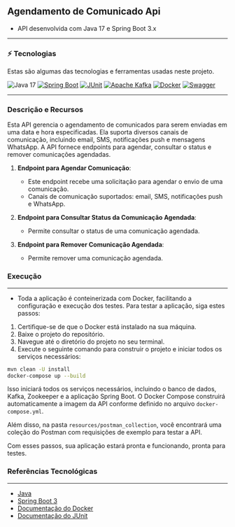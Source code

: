 ## Agendamento de Comunicado Api

* API desenvolvida com Java 17 e Spring Boot 3.x

---

### ⚡ Tecnologias

Estas são algumas das tecnologias e ferramentas usadas neste projeto.

![Java 17](https://img.shields.io/badge/-Java%2017-007396?style=flat-square&logo=java&logoColor=white)
[![Spring Boot](https://img.shields.io/badge/-Spring%20Boot-6DB33F?style=flat-square&logo=spring&logoColor=white)](https://spring.io/projects/spring-boot)
[![JUnit](https://img.shields.io/badge/-JUnit-25A162?style=flat-square&logo=JUnit5&logoColor=white)](https://junit.org/junit5/)
[![Apache Kafka](https://img.shields.io/badge/-Apache%20Kafka-231F20?style=flat-square&logo=Apache%20Kafka&logoColor=white)](https://kafka.apache.org/)
[![Docker](https://img.shields.io/badge/-Docker-2496ED?style=flat-square&logo=Docker&logoColor=white)](https://www.docker.com/)
[![Swagger](https://img.shields.io/badge/-Swagger-85EA2D?style=flat-square&logo=swagger&logoColor=black)](https://swagger.io/)

---

### Descrição e Recursos
Esta API gerencia o agendamento de comunicados para serem enviadas em uma data e hora especificadas. Ela suporta diversos canais de comunicação, incluindo email, SMS, notificações push e mensagens WhatsApp. A API fornece endpoints para agendar, consultar o status e remover comunicações agendadas.

1. **Endpoint para Agendar Comunicação**:
    - Este endpoint recebe uma solicitação para agendar o envio de uma comunicação.
    - Canais de comunicação suportados: email, SMS, notificações push e WhatsApp.

2. **Endpoint para Consultar Status da Comunicação Agendada**:
    - Permite consultar o status de uma comunicação agendada.

3. **Endpoint para Remover Comunicação Agendada**:
    - Permite remover uma comunicação agendada.

### Execução

---
* Toda a aplicação é conteinerizada com Docker, facilitando a configuração e execução dos testes. Para testar a aplicação, siga estes passos:

1. Certifique-se de que o Docker está instalado na sua máquina.
2. Baixe o projeto do repositório.
3. Navegue até o diretório do projeto no seu terminal.
4. Execute o seguinte comando para construir o projeto e iniciar todos os serviços necessários:

```bash
mvn clean -U install
docker-compose up --build
```

Isso iniciará todos os serviços necessários, incluindo o banco de dados, Kafka, Zookeeper e a aplicação Spring Boot. O Docker Compose construirá automaticamente a imagem da API conforme definido no arquivo `docker-compose.yml`.

Além disso, na pasta `resources/postman_collection`, você encontrará uma coleção do Postman com requisições de exemplo para testar a API.

Com esses passos, sua aplicação estará pronta e funcionando, pronta para testes.

### Referências Tecnológicas

---
* [Java](https://dev.java/)
* [Spring Boot 3](https://docs.spring.io/spring-boot/docs/3.1.11/reference/html/)
* [Documentação do Docker](https://docs.docker.com/)
* [Documentação do JUnit](https://junit.org/junit5/docs/current/user-guide/)
